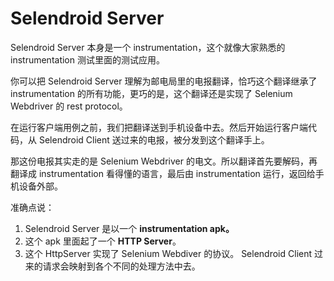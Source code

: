 # Selendroid Server

Selendroid Server 本身是一个 instrumentation，这个就像大家熟悉的 instrumentation 测试里面的测试应用。

你可以把 Selendroid Server 理解为邮电局里的电报翻译，恰巧这个翻译继承了 instrumentation 的所有功能，更巧的是，这个翻译还是实现了 Selenium Webdriver 的 rest protocol。

在运行客户端用例之前，我们把翻译送到手机设备中去。然后开始运行客户端代码，从 Selendroid Client 送过来的电报，被分发到这个翻译手上。

那这份电报其实走的是 Selenium Webdriver 的电文。所以翻译首先要解码，再翻译成 instrumentation 看得懂的语言，最后由 instrumentation 运行，返回给手机设备外部。

准确点说：

1. Selendroid Server 是以一个 **instrumentation apk。**
2. 这个 apk 里面起了一个 **HTTP Server**。
3. 这个 HttpServer 实现了 Selenium Webdiver 的协议。 Selendroid Client 过来的请求会映射到各个不同的处理方法中去。
